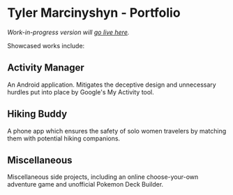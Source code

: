 # Tyler Marcinyshyn - Portfolio

*Work-in-progress version will [go live here](https://tylo-zane.github.io/portfolio2/).*

Showcased works include:

## Activity Manager

An Android application. Mitigates the deceptive design and unnecessary hurdles put into place by Google's My Activity tool.

## Hiking Buddy

A phone app which ensures the safety of solo women travelers by matching them with potential hiking companions.

## Miscellaneous

Miscellaneous side projects, including an online choose-your-own adventure game and unofficial Pokemon Deck Builder.